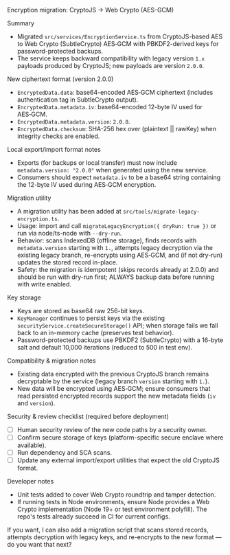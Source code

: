 Encryption migration: CryptoJS -> Web Crypto (AES-GCM)

Summary

- Migrated `src/services/EncryptionService.ts` from CryptoJS-based AES to Web Crypto (SubtleCrypto) AES‑GCM with PBKDF2-derived keys for password-protected backups.
- The service keeps backward compatibility with legacy version `1.x` payloads produced by CryptoJS; new payloads are version `2.0.0`.

New ciphertext format (version 2.0.0)

- `EncryptedData.data`: base64-encoded AES‑GCM ciphertext (includes authentication tag in SubtleCrypto output).
- `EncryptedData.metadata.iv`: base64-encoded 12-byte IV used for AES‑GCM.
- `EncryptedData.metadata.version`: `2.0.0`.
- `EncryptedData.checksum`: SHA-256 hex over (plaintext || rawKey) when integrity checks are enabled.

Local export/import format notes

- Exports (for backups or local transfer) must now include `metadata.version: "2.0.0"` when generated using the new service.
- Consumers should expect `metadata.iv` to be a base64 string containing the 12-byte IV used during AES‑GCM encryption.

Migration utility

- A migration utility has been added at `src/tools/migrate-legacy-encryption.ts`.
- Usage: import and call `migrateLegacyEncryption({ dryRun: true })` or run via node/ts-node with `--dry-run`.
- Behavior: scans IndexedDB (offline storage), finds records with `metadata.version` starting with `1.`, attempts legacy decryption via the existing legacy branch, re-encrypts using AES‑GCM, and (if not dry-run) updates the stored record in-place.
- Safety: the migration is idempotent (skips records already at 2.0.0) and should be run with dry-run first; ALWAYS backup data before running with write enabled.

Key storage

- Keys are stored as base64 raw 256-bit keys.
- `KeyManager` continues to persist keys via the existing `securityService.createSecureStorage()` API; when storage fails we fall back to an in-memory cache (preserves test behavior).
- Password-protected backups use PBKDF2 (SubtleCrypto) with a 16-byte salt and default 10,000 iterations (reduced to 500 in test env).

Compatibility & migration notes

- Existing data encrypted with the previous CryptoJS branch remains decryptable by the service (legacy branch `version` starting with `1.`).
- New data will be encrypted using AES‑GCM; ensure consumers that read persisted encrypted records support the new metadata fields (`iv` and `version`).

Security & review checklist (required before deployment)

- [ ] Human security review of the new code paths by a security owner.
- [ ] Confirm secure storage of keys (platform-specific secure enclave where available).
- [ ] Run dependency and SCA scans.
- [ ] Update any external import/export utilities that expect the old CryptoJS format.

Developer notes

- Unit tests added to cover Web Crypto roundtrip and tamper detection.
- If running tests in Node environments, ensure Node provides a Web Crypto implementation (Node 19+ or test environment polyfill). The repo's tests already succeed in CI for current configs.

If you want, I can also add a migration script that scans stored records, attempts decryption with legacy keys, and re-encrypts to the new format — do you want that next?
